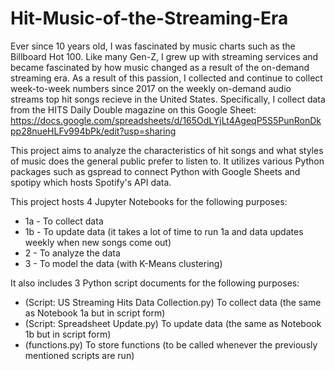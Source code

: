 # Hit-Music-of-the-Streaming-Era

Ever since 10 years old, I was fascinated by music charts such as the Billboard Hot 100. Like many Gen-Z, I grew up with streaming services and became fascinated by how music changed as a result of the on-demand streaming era. As a result of this passion, I collected and continue to collect week-to-week numbers since 2017 on the weekly on-demand audio streams top hit songs recieve in the United States. Specifically, I collect data from the HITS Daily Double magazine on this Google Sheet: https://docs.google.com/spreadsheets/d/165OdLYjLt4AgeqP5S5PunRonDkpp28nueHLFv994bPk/edit?usp=sharing

This project aims to analyze the characteristics of hit songs and what styles of music does the general public prefer to listen to. It utilizes various Python packages such as gspread to connect Python with Google Sheets and spotipy which hosts Spotify's API data.

This project hosts 4 Jupyter Notebooks for the following purposes:
- 1a - To collect data
- 1b - To update data (it takes a lot of time to run 1a and data updates weekly when new songs come out)
- 2 - To analyze the data
- 3 - To model the data (with K-Means clustering)

It also includes 3 Python script documents for the following purposes:
- (Script: US Streaming Hits Data Collection.py) To collect data (the same as Notebook 1a but in script form)
- (Script: Spreadsheet Update.py) To update data (the same as Notebook 1b but in script form)
- (functions.py) To store functions (to be called whenever the previously mentioned scripts are run)
